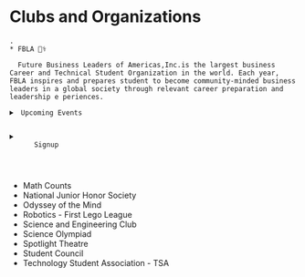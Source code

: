 # Clubs and Organizations
<pre><code>. 
* FBLA 🧑‍⚕️ <br>
  Future Business Leaders of Americas,Inc.is the largest business Career and Technical Student Organization in the world. Each year, FBLA inspires and prepares student to become community-minded business leaders in a global society through relevant career preparation and leadership e periences.
  <details>
    <summary> Upcoming Events </summary>
    * FBLA meeting Club will meet Regularly every Wednesday at 4pm <br>
    * Regional Competitive Event Conference
        * March 20, 2025
  </details>
  <details>
    <summary>
      Signup
    </summary>
    * Please join us by clicking on this link <a href="https://sites.google.com/wcpss.net/mpms-fbla/how-to-join" title="Here"></a>
  </details>
  </code></pre>
* Math Counts
* National Junior Honor Society
* Odyssey of the Mind
* Robotics - First Lego League
* Science and Engineering Club
* Science Olympiad
* Spotlight Theatre
* Student Council
* Technology Student Association - TSA
